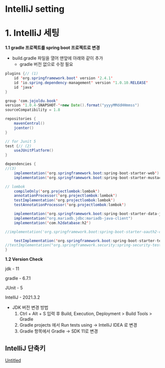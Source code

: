 # IntelliJ setting

# 1. IntelliJ 세팅

**1.1 gradle 프로젝트를 spring boot 프로젝트로 변경**

- build.gradle 파일을 열어 맨앞에 아래와 같이 추가
    - gradle 버전 없으로 수정 필요

```java
plugins {// (1)
    id 'org.springframework.boot' version '2.4.1'
    id 'io.spring.dependency-management' version '1.0.10.RELEASE'
    id 'java'
}

group 'com.jojoldu.book'
version '1.0.4-SNAPSHOT-'+new Date().format("yyyyMMddHHmmss")
sourceCompatibility = 1.8

repositories {
    mavenCentral()
    jcenter()
}

// for Junit 5
test {// (2)
    useJUnitPlatform()
}

dependencies {
//(3)
    implementation('org.springframework.boot:spring-boot-starter-web')
    implementation('org.springframework.boot:spring-boot-starter-mustache')

// lombok
    compileOnly('org.projectlombok:lombok')
    annotationProcessor('org.projectlombok:lombok')
    testImplementation('org.projectlombok:lombok')
    testAnnotationProcessor('org.projectlombok:lombok')

    implementation('org.springframework.boot:spring-boot-starter-data-jpa')
    implementation("org.mariadb.jdbc:mariadb-java-client")
    implementation('com.h2database:h2')

//implementation('org.springframework.boot:spring-boot-starter-oauth2-client') // 권한 관련//implementation('org.springframework.session:spring-session-jdbc') // 권한 관련

    testImplementation('org.springframework.boot:spring-boot-starter-test')
//testImplementation("org.springframework.security:spring-security-test") // 권한 관련
}

```

**1.2 Version Check**

jdk - 11

gradle - 6.7.1

JUnit - 5

IntelliJ - 2021.3.2

- JDK 버전 변경 방법
    1. Ctrl + Alt + S 입력 후 Build, Execution, Deployment > Build Tools > Gradle
    2. Gradle projects 에서 Run tests using → IntelliJ IDEA 로 변경
    3. Gradle 항목에서 Gradle → SDK 11로 변경

## IntelliJ 단축키

[Untitled](https://www.notion.so/adf644ddc65346b5899015d3ccd55948)